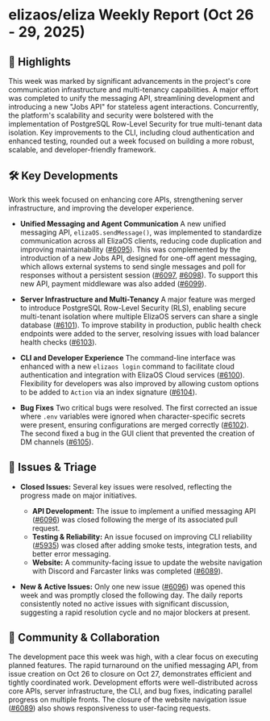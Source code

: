# elizaos/eliza Weekly Report (Oct 26 - 29, 2025)

## 🚀 Highlights
This week was marked by significant advancements in the project's core communication infrastructure and multi-tenancy capabilities. A major effort was completed to unify the messaging API, streamlining development and introducing a new "Jobs API" for stateless agent interactions. Concurrently, the platform's scalability and security were bolstered with the implementation of PostgreSQL Row-Level Security for true multi-tenant data isolation. Key improvements to the CLI, including cloud authentication and enhanced testing, rounded out a week focused on building a more robust, scalable, and developer-friendly framework.

## 🛠️ Key Developments
Work this week focused on enhancing core APIs, strengthening server infrastructure, and improving the developer experience.

- **Unified Messaging and Agent Communication**
  A new unified messaging API, `elizaOS.sendMessage()`, was implemented to standardize communication across all ElizaOS clients, reducing code duplication and improving maintainability ([#6095](https://github.com/elizaos/eliza/pull/6095)). This was complemented by the introduction of a new Jobs API, designed for one-off agent messaging, which allows external systems to send single messages and poll for responses without a persistent session ([#6097](https://github.com/elizaos/eliza/pull/6097), [#6098](https://github.com/elizaos/eliza/pull/6098)). To support this new API, payment middleware was also added ([#6099](https://github.com/elizaos/eliza/pull/6099)).

- **Server Infrastructure and Multi-Tenancy**
  A major feature was merged to introduce PostgreSQL Row-Level Security (RLS), enabling secure multi-tenant isolation where multiple ElizaOS servers can share a single database ([#6101](https://github.com/elizaos/eliza/pull/6101)). To improve stability in production, public health check endpoints were added to the server, resolving issues with load balancer health checks ([#6103](https://github.com/elizaos/eliza/pull/6103)).

- **CLI and Developer Experience**
  The command-line interface was enhanced with a new `elizaos login` command to facilitate cloud authentication and integration with ElizaOS Cloud services ([#6100](https://github.com/elizaos/eliza/pull/6100)). Flexibility for developers was also improved by allowing custom options to be added to `Action` via an index signature ([#6104](https://github.com/elizaos/eliza/pull/6104)).

- **Bug Fixes**
  Two critical bugs were resolved. The first corrected an issue where `.env` variables were ignored when character-specific secrets were present, ensuring configurations are merged correctly ([#6102](https://github.com/elizaos/eliza/pull/6102)). The second fixed a bug in the GUI client that prevented the creation of DM channels ([#6105](https://github.com/elizaos/eliza/pull/6105)).

## 🐛 Issues & Triage

- **Closed Issues:**
  Several key issues were resolved, reflecting the progress made on major initiatives.
  - **API Development:** The issue to implement a unified messaging API ([#6096](https://github.com/elizaos/eliza/issues/6096)) was closed following the merge of its associated pull request.
  - **Testing & Reliability:** An issue focused on improving CLI reliability ([#5935](https://github.com/elizaos/eliza/issues/5935)) was closed after adding smoke tests, integration tests, and better error messaging.
  - **Website:** A community-facing issue to update the website navigation with Discord and Farcaster links was completed ([#6089](https://github.com/elizaos/eliza/issues/6089)).

- **New & Active Issues:**
  Only one new issue ([#6096](https://github.com/elizaos/eliza/issues/6096)) was opened this week and was promptly closed the following day. The daily reports consistently noted no active issues with significant discussion, suggesting a rapid resolution cycle and no major blockers at present.

## 💬 Community & Collaboration
The development pace this week was high, with a clear focus on executing planned features. The rapid turnaround on the unified messaging API, from issue creation on Oct 26 to closure on Oct 27, demonstrates efficient and tightly coordinated work. Development efforts were well-distributed across core APIs, server infrastructure, the CLI, and bug fixes, indicating parallel progress on multiple fronts. The closure of the website navigation issue ([#6089](https://github.com/elizaos/eliza/issues/6089)) also shows responsiveness to user-facing requests.